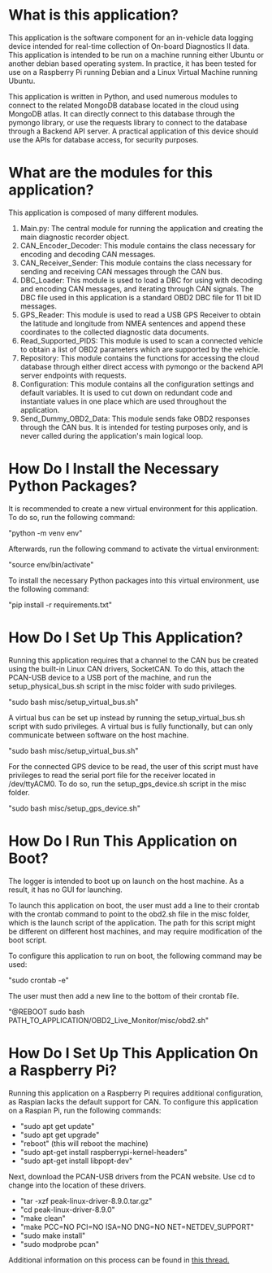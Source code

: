 # What is this application? 

This application is the software component for an in-vehicle data logging device intended for real-time collection of 
On-board Diagnostics II data. This application is intended to be run on a machine running either Ubuntu or another 
debian based operating system. In practice, it has been tested for use on a Raspberry Pi running Debian and a Linux
Virtual Machine running Ubuntu. 

This application is written in Python, and used numerous modules to connect to the related MongoDB database located in 
the cloud using MongoDB atlas. It can directly connect to this database through the pymongo library, or use 
the requests library to connect to the database through a Backend API server. A practical application of this device
should use the APIs for database access, for security purposes. 

# What are the modules for this application?

This application is composed of many different modules.

<ol> 
<li> Main.py: The central module for running the application and creating the main diagnostic recorder object. </li>

<li> CAN_Encoder_Decoder: This module contains the class necessary for encoding and decoding CAN messages. </li> 

<li> CAN_Receiver_Sender: This module contains the class necessary for sending and receiving CAN messages through the 
CAN bus. </li> 

<li> DBC_Loader: This module is used to load a DBC for using with decoding and encoding CAN messages, and iterating 
through CAN signals. The DBC file used in this application is a standard OBD2 DBC file for 11 bit ID messages. </li>

<li> GPS_Reader: This module is used to read a USB GPS Receiver to obtain the latitude and longitude from NMEA 
sentences and append these coordinates to the collected diagnostic data documents. </li>

<li> Read_Supported_PIDS: This module is used to scan a connected vehicle to obtain a list of OBD2 parameters 
which are supported by the vehicle. </li>

<li> Repository: This module contains the functions for accessing the cloud database through either direct access 
with pymongo or the backend API server endpoints with requests. </li>

<li> Configuration: This module contains all the configuration settings and default variables. It is used to cut down 
on redundant code and instantiate values in one place which are used throughout the application. </li>

<li> Send_Dummy_OBD2_Data: This module sends fake OBD2 responses through the CAN bus. It is intended for testing 
purposes only, and is never called during the application's main logical loop. </li>

</ol>

# How Do I Install the Necessary Python Packages? 

It is recommended to create a new virtual environment for this application. To do so, run the following command: 

"python -m venv env"

Afterwards, run the following command to activate the virtual environment: 

"source env/bin/activate"

To install the necessary Python packages into this virtual environment, use the following command: 

"pip install -r requirements.txt"

# How Do I Set Up This Application?

Running this application requires that a channel to the CAN bus be created using the built-in Linux CAN drivers, 
SocketCAN. To do this, attach the PCAN-USB device to a USB port of the machine, and run the setup_physical_bus.sh 
script in the misc folder with sudo privileges. 

"sudo bash misc/setup_virtual_bus.sh"

A virtual bus can be set up instead by running the setup_virtual_bus.sh 
script with sudo privileges. A virtual bus is fully functionally, but can only communicate between software on the host 
machine.

"sudo bash misc/setup_virtual_bus.sh"

For the connected GPS device to be read, the user of this script must have privileges to read the serial port file for
the receiver located in /dev/ttyACM0. To do so, run the setup_gps_device.sh script in the misc folder. 

"sudo bash misc/setup_gps_device.sh"

# How Do I Run This Application on Boot?

The logger is intended to boot up on launch on the host machine. As a result, it has no GUI for launching. 

To launch 
this application on boot, the user must add a line to their crontab with the crontab command to point to the obd2.sh 
file in the misc folder, which is the launch 
script of the application. The path for this script might be different on different host machines, and may require 
modification of the boot script. 

To configure this application to run on boot, the following command may be used: 

"sudo crontab -e"

The user must then add a new line to the bottom of their crontab file. 

"@REBOOT sudo bash PATH_TO_APPLICATION/OBD2_Live_Monitor/misc/obd2.sh"

# How Do I Set Up This Application On a Raspberry Pi?

Running this application on a Raspberry Pi requires additional configuration, as Raspian lacks the default support for 
CAN. To configure this application on a Raspian Pi, run the following commands: 

<ul>

<li> "sudo apt get update" </li>

<li> "sudo apt get upgrade" </li>

<li> "reboot" (this will reboot the machine) </li>

<li> "sudo apt-get install raspberrypi-kernel-headers" </li>

<li> "sudo apt-get install libpopt-dev" </li>

</ul>

Next, download the PCAN-USB drivers from the PCAN website. Use cd to change into the location of these drivers. 

<ul> 

<li> "tar -xzf peak-linux-driver-8.9.0.tar.gz" </li>

<li> "cd peak-linux-driver-8.9.0" </li>

<li> "make clean" </li>

<li> "make PCC=NO PCI=NO ISA=NO DNG=NO NET=NETDEV_SUPPORT" </li>

<li> "sudo make install" </li>

<li> "sudo modprobe pcan" </li>

</ul>

Additional information on this process can be found in <a href = "https://forum.peak-system.com/viewtopic.php?t=3381"> 
this thread.</a>
